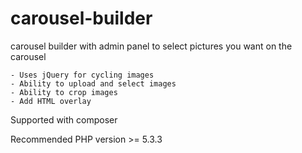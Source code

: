 carousel-builder
================

carousel builder with admin panel to select pictures you want on the carousel

    - Uses jQuery for cycling images
    - Ability to upload and select images
    - Ability to crop images
    - Add HTML overlay

Supported with composer

Recommended PHP version >= 5.3.3
